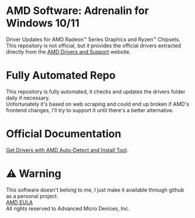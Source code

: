 # AMD Software: Adrenalin for Windows 10/11
Driver Updates for AMD Radeon™ Series Graphics and Ryzen™ Chipsets.\
This repository is not official, but it provides the official drivers extracted directly from the [AMD Drivers and Support](https://www.amd.com/en/support) website.
# Fully Automated Repo
This repository is fully automated, it checks and updates the drivers folder daily if necessary.\
Unfortunately it's based on web scraping and could end up broken if AMD's frontend changes, I'll try to support it until there's a better alternative.
# Official Documentation
[Get Drivers with AMD Auto-Detect and Install Tool](https://www.amd.com/en/support). 
# :warning: Warning 
This software doesn't belong to me, I just make it available through github as a personal project. \
[AMD EULA](https://www.amd.com/en/support/amd-software-eula) \
All rights reserved to Advanced Micro Devices, Inc.

